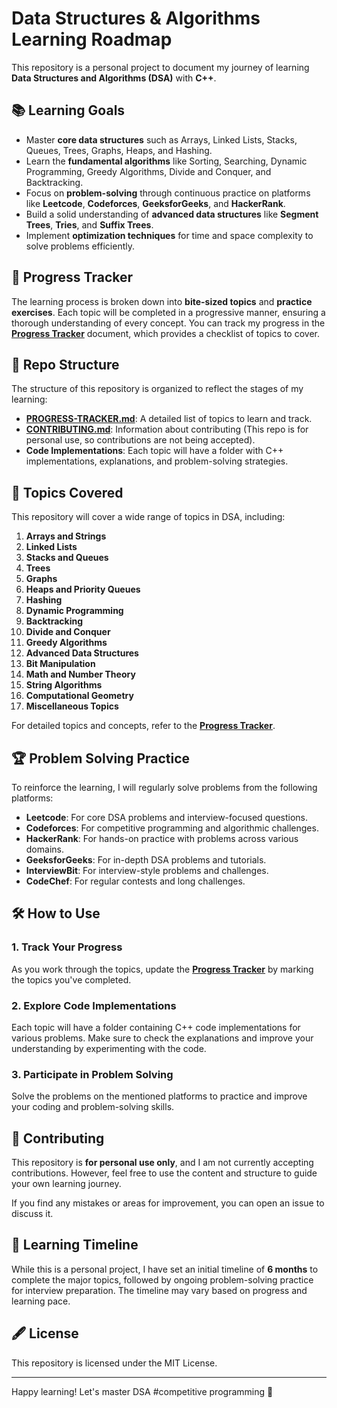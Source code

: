 # Data Structures & Algorithms Learning Roadmap

This repository is a personal project to document my journey of learning **Data Structures and Algorithms (DSA)** with **C++**.
## 📚 Learning Goals

- Master **core data structures** such as Arrays, Linked Lists, Stacks, Queues, Trees, Graphs, Heaps, and Hashing.
- Learn the **fundamental algorithms** like Sorting, Searching, Dynamic Programming, Greedy Algorithms, Divide and Conquer, and Backtracking.
- Focus on **problem-solving** through continuous practice on platforms like **Leetcode**, **Codeforces**, **GeeksforGeeks**, and **HackerRank**.
- Build a solid understanding of **advanced data structures** like **Segment Trees**, **Tries**, and **Suffix Trees**.
- Implement **optimization techniques** for time and space complexity to solve problems efficiently.

## 📝 Progress Tracker

The learning process is broken down into **bite-sized topics** and **practice exercises**. Each topic will be completed in a progressive manner, ensuring a thorough understanding of every concept. You can track my progress in the **[Progress Tracker](PROGRESS-TRACKER.md)** document, which provides a checklist of topics to cover.

## 🔧 Repo Structure

The structure of this repository is organized to reflect the stages of my learning:

- **[PROGRESS-TRACKER.md](PROGRESS-TRACKER.md)**: A detailed list of topics to learn and track.
- **[CONTRIBUTING.md](CONTRIBUTING.md)**: Information about contributing (This repo is for personal use, so contributions are not being accepted).
- **Code Implementations**: Each topic will have a folder with C++ implementations, explanations, and problem-solving strategies.
  
## 🚀 Topics Covered

This repository will cover a wide range of topics in DSA, including:

1. **Arrays and Strings**
2. **Linked Lists**
3. **Stacks and Queues**
4. **Trees**
5. **Graphs**
6. **Heaps and Priority Queues**
7. **Hashing**
8. **Dynamic Programming**
9. **Backtracking**
10. **Divide and Conquer**
11. **Greedy Algorithms**
12. **Advanced Data Structures**
13. **Bit Manipulation**
14. **Math and Number Theory**
15. **String Algorithms**
16. **Computational Geometry**
17. **Miscellaneous Topics**

For detailed topics and concepts, refer to the **[Progress Tracker](PROGRESS-TRACKER.md)**.

## 🏆 Problem Solving Practice

To reinforce the learning, I will regularly solve problems from the following platforms:

- **Leetcode**: For core DSA problems and interview-focused questions.
- **Codeforces**: For competitive programming and algorithmic challenges.
- **HackerRank**: For hands-on practice with problems across various domains.
- **GeeksforGeeks**: For in-depth DSA problems and tutorials.
- **InterviewBit**: For interview-style problems and challenges.
- **CodeChef**: For regular contests and long challenges.

## 🛠️ How to Use

### 1. Track Your Progress

As you work through the topics, update the **[Progress Tracker](PROGRESS-TRACKER.md)** by marking the topics you've completed.

### 2. Explore Code Implementations

Each topic will have a folder containing C++ code implementations for various problems. Make sure to check the explanations and improve your understanding by experimenting with the code.

### 3. Participate in Problem Solving

Solve the problems on the mentioned platforms to practice and improve your coding and problem-solving skills.

## 🤝 Contributing

This repository is **for personal use only**, and I am not currently accepting contributions. However, feel free to use the content and structure to guide your own learning journey.

If you find any mistakes or areas for improvement, you can open an issue to discuss it. 

## 📅 Learning Timeline

While this is a personal project, I have set an initial timeline of **6 months** to complete the major topics, followed by ongoing problem-solving practice for interview preparation. The timeline may vary based on progress and learning pace.

## 🖋️ License

This repository is licensed under the MIT License.

---

Happy learning! Let's master DSA #competitive programming 💪
